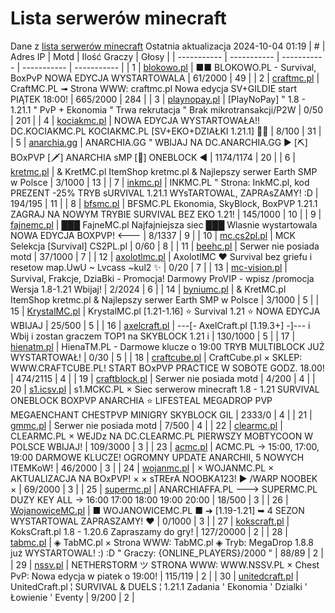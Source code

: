 
# Lista serwerów minecraft
Dane z [lista serwerów minecraft](https://mcserwery.pl/)
Ostatnia aktualizacja 2024-10-04 01:19
| # | Adres IP | Motd | Ilość Graczy | Głosy |
| ----------- | ----------- | ----------- | ----------- | ----------- |
| 1 | 	[blokowo.pl](https://mcserwery.pl/serwery/minecraft/98/) | ■■ BLOKOWO.PL - Survival, BoxPvP NOWA EDYCJA WYSTARTOWALA | 61/2000 | 49 |
| 2 | 	[craftmc.pl](https://mcserwery.pl/serwery/minecraft/87/) | CraftMC.PL ➟ Strona WWW: craftmc.pl Nowa edycja SV+GILDIE start PIĄTEK 18:00! | 665/2000 | 284 |
| 3 | 	[playnopay.pl](https://mcserwery.pl/serwery/minecraft/257/) | [PlayNoPay] " 1.8 - 1.21.1 " PvP + Ekonomia " Trwa rekrutacja " Brak mikrotransakcji/P2W | 0/50 | 201 |
| 4 | 	[kociakmc.pl](https://mcserwery.pl/serwery/minecraft/213/) | NOWA EDYCJA WYSTARTOWAŁA!! DC.KOCIAKMC.PL KOCIAKMC.PL [SV+EKO+DZIAŁKI 1.21.1] 🚀😊 | 8/100 | 31 |
| 5 | 	[anarchia.gg](https://mcserwery.pl/serwery/minecraft/14/) | ANARCHIA.GG " WBIJAJ NA DC.ANARCHIA.GG ► [⛏] BOхPVP  [🗡] ANARCHIA ѕMP  [🎣] ONEBLOCK ◄ | 1174/1174 | 20 |
| 6 | 	[kretmc.pl](https://mcserwery.pl/serwery/minecraft/182/) | & KretMC.pl  ItemShop kretmc.pl & Najlepszy serwer Earth SMP w Polsce | 3/1000 | 13 |
| 7 | 	[inkmc.pl](https://mcserwery.pl/serwery/minecraft/15/) | INKMC.PL " Strona: InkMC.pl, kod PREZENT -25% TRYB sURVIVAL 1.21.1 WYsTARTOWAL, ZAPRAsZAMY! :D | 194/195 | 11 |
| 8 | 	[bfsmc.pl](https://mcserwery.pl/serwery/minecraft/2/) | BFSMC.PL  Ekonomia, SkyBlock, BoxPVP  1.21.1 ZAGRAJ NA NOWYM TRYBIE SURVIVAL BEZ EKO 1.21! | 145/1000 | 10 |
| 9 | 	[fajnemc.pl](https://mcserwery.pl/serwery/minecraft/100/) | ███ FajneMC.pl  Najfajniejsza siec ███ Wlasnie wystartowala NOWA EDYCJA BOXPVP! <--- | 8/1337 | 9 |
| 10 | 	[mc.cs2pl.pl](https://mcserwery.pl/serwery/minecraft/783/) | MCK  Selekcja [Survival] CS2PL.pl | 0/60 | 8 |
| 11 | 	[beehc.pl](https://mcserwery.pl/serwery/minecraft/227/) | Serwer nie posiada motd | 37/1000 | 7 |
| 12 | 	[axolotlmc.pl](https://mcserwery.pl/serwery/minecraft/251/) | AxolotlMC ❤ Survival bez griefu i resetow map.UwU ~ Lvcass ~kul2 ✨ | 0/20 | 7 |
| 13 | 	[mc-vision.pl](https://mcserwery.pl/serwery/minecraft/211/) | Survival, Frakcje, DziaBki - Promocja\! Darmowy ProVIP - wpisz /promocja Wersja 1.8-1.21 Wbijaj\! | 2/2024 | 6 |
| 14 | 	[byniumc.pl](https://mcserwery.pl/serwery/minecraft/157/) | & KretMC.pl  ItemShop kretmc.pl & Najlepszy serwer Earth SMP w Polsce | 3/1000 | 5 |
| 15 | 	[KrystalMC.pl](https://mcserwery.pl/serwery/minecraft/202/) | KrystalMC.pl [1.21-1.16] ⭐ Survival 1.21 ⭐ NOWA EDYCJA WBIJAJ | 25/500 | 5 |
| 16 | 	[axelcraft.pl](https://mcserwery.pl/serwery/minecraft/223/) | ---[- AxelCraft.pl [1.19.3+] -]--- i Wbij i zostan graczem TOP1 na SKYBLOCK 1.21 i | 130/1000 | 5 |
| 17 | 	[hienatm.pl](https://mcserwery.pl/serwery/minecraft/764/) | HienaTM.PL - Darmowe klucze o 19:00 TRYB MULTIBLOCK JUŻ WYSTARTOWAŁ! | 0/30 | 5 |
| 18 | 	[craftcube.pl](https://mcserwery.pl/serwery/minecraft/196/) | CraftCube.pl × SKLEP: WWW.CRAFTCUBE.PL!  START BOxPVP PRACTICE W SOBOTE GODZ. 18.00! | 474/2115 | 4 |
| 19 | 	[craftblock.pl](https://mcserwery.pl/serwery/minecraft/280/) | Serwer nie posiada motd | 4/200 | 4 |
| 20 | 	[s1.icsv.pl](https://mcserwery.pl/serwery/minecraft/286/) |  s1.MCKC.PL × Siec serwerow minecraft 1.8 - 1.21 SURVIVAL  ONEBLOCK  BOXPVP  ANARCHIA  ⭐ LIFESTEAL  MEGADROP  PVP  MEGAENCHANT  CHESTPVP  MINIGRY  SKYBLOCK  GIL | 2333/0 | 4 |
| 21 | 	[gmmc.pl](https://mcserwery.pl/serwery/minecraft/292/) | Serwer nie posiada motd | 7/500 | 4 |
| 22 | 	[clearmc.pl](https://mcserwery.pl/serwery/minecraft/194/) | CLEARMC.PL × WEJDz NA DC.CLEARMC.PL PIERWSZY MOBTYCOON W POLSCE WBIJAJ! | 109/3000 | 3 |
| 23 | 	[acmc.pl](https://mcserwery.pl/serwery/minecraft/220/) |  ACMC.PL → 15:00, 17:00, 19:00 DARMOWE KLUCZE!  OGROMNY UPDATE ANARCHII, 5 NOWYCH ITEMKoW! | 46/2000 | 3 |
| 24 | 	[wojanmc.pl](https://mcserwery.pl/serwery/minecraft/267/) | × WOJANMC.PL × AKTUALIZACJA NA BOxPVP! × × sTREғA NOOBKA123! ► /WARP NOOBEK × | 69/2000 | 3 |
| 25 | 	[supermc.pl](https://mcserwery.pl/serwery/minecraft/771/) | ANARCHIAFFA.PL ---> SUPERMC.PL DUZY KEY ALL -> 16:00 17:00 18:00 19:00 20:00 | 18/500 | 3 |
| 26 | 	[WojanowiceMC.pl](https://mcserwery.pl/serwery/minecraft/163/) | ■ WOJANOWICEMC.PL ■ ➔ [1.19-1.21] ➥ 4 SEZON WYSTARTOWAL  ZAPRASZAMY! ❤ | 0/1000 | 3 |
| 27 | 	[kokscraft.pl](https://mcserwery.pl/serwery/minecraft/1/) | KoksCraft.pl  1.8 - 1.20.6 Zapraszamy do gry! | 127/20000 | 2 |
| 28 | 	[tabmc.pl](https://mcserwery.pl/serwery/minecraft/3/) | ◈ TabMC.pl × Strona WWW: TabMC.pl  ◈ Tryb: MegaDrop 1.8.8 już WYSTARTOWAL! :) :D " Graczy: {ONLINE_PLAYERS}/2000 " | 88/89 | 2 |
| 29 | 	[nssv.pl](https://mcserwery.pl/serwery/minecraft/4/) | NETHERSTORM ツ STRONA WWW: WWW.NSSV.PL × Chest PvP: Nowa edycja w piatek o 19:00! | 115/119 | 2 |
| 30 | 	[unitedcraft.pl](https://mcserwery.pl/serwery/minecraft/11/) | UnitedCraft.pl ¦ SURVIVAL & DUELS ¦ 1.21.1 Zadania ' Ekonomia ' Dzialki ' Łowienie ' Eventy | 9/200 | 2 |
